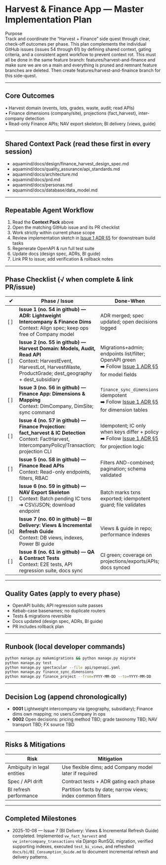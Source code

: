 # Harvest & Finance App — Master Implementation Plan

Purpose  
Track and coordinate the “Harvest + Finance” side quest through clear, check-off outcomes per phase. This plan complements the individual GitHub issues (issues 54 through 61) by defining shared context, gating criteria, and a consistent agent workflow to prevent context rot. This must all be done in the same feature branch: features/harvest-and-finance and make sure we are on a main and everything is pruned and remnant feature branches are deleted. Then create features/harvest-and-finaince branch for this side-quest.

---

## Core Outcomes
• Harvest domain (events, lots, grades, waste, audit; read APIs)  
• Finance dimensions (company/site), projections (fact_harvest), inter-company detection  
• Read-only Finance APIs; NAV export skeleton; BI delivery (views, guide)

---

## Shared Context Pack  (read these first in **every** session)
- aquamind/docs/design/finance_harvest_design_spec.md  
- aquamind/docs/quality_assurance/api_standards.md  
- aquamind/docs/architecture.md  
- aquamind/docs/prd.md  
- aquamind/docs/personas.md  
- aquamind/docs/database/data_model.md  

---

## Repeatable Agent Workflow
1. Read the **Context Pack** above  
2. Open the matching GitHub issue and its PR checklist  
3. Work strictly within current phase scope  
4. Review implementation sketch in [Issue 1 ADR §5](01_adr_lightweight_intercompany_finance_dims.md#5-implementation-sketch) for downstream build tasks  
5. Regenerate OpenAPI & run full test suite  
6. Update docs (design spec, ADRs, BI guide)  
7. Link PR to issue; add verification & rollback notes  

---

## Phase Checklist  (√ when complete & link PR/issue)

| ✔ | Phase / Issue | Done-When | Links |
|---|---------------|-----------|-------|
| [ ] | **Issue 1 (no. 54 in github) — ADR: Lightweight Intercompany & Finance Dims**<br>Context: Align spec; keep ops free of Company model | ADR merged; spec updated; open decisions logged | [ADR](../../adr/ADR_0001_lightweight_intercompany_finance_dims.md) / [Issue]() |
| [ ] | **Issue 2 (no. 55 in github) — Harvest Domain: Models, Audit, Read API**<br>Context: HarvestEvent, HarvestLot, HarvestWaste, ProductGrade; dest_geography + dest_subsidiary | Migrations+admin; endpoints list/filter; OpenAPI green<br>➡️ Follow [Issue 1 ADR §5](01_adr_lightweight_intercompany_finance_dims.md#5-implementation-sketch) for model fields | [PR]() / [Issue]() |
| [ ] | **Issue 3 (no. 56 in github) — Finance App: Dimensions & Mapping**<br>Context: DimCompany, DimSite; sync command | `finance_sync_dimensions` idempotent<br>➡️ Follow [Issue 1 ADR §5](01_adr_lightweight_intercompany_finance_dims.md#5-implementation-sketch) for dimension tables | [PR]() / [Issue]() |
| [ ] | **Issue 4 (no. 57 in github) — Finance Projection: fact_harvest & IC Detection**<br>Context: FactHarvest, IntercompanyPolicy/Transaction; projection CLI | Idempotent; IC only when keys differ + policy<br>➡️ Follow [Issue 1 ADR §5](01_adr_lightweight_intercompany_finance_dims.md#5-implementation-sketch) for projection logic | [PR]() / [Issue]() |
| [ ] | **Issue 5 (no. 58 in github) — Finance Read APIs**<br>Context: Read-only endpoints, filters, RBAC | Filters AND-combined; pagination; schema validated | [PR]() / [Issue]() |
| [ ] | **Issue 6 (no. 59 in github) — NAV Export Skeleton**<br>Context: Batch pending IC txns ➔ CSV/JSON; download endpoint | Batch marks txns exported; idempotent guard; file validates | [PR]() / [Issue]() |
| [x] | **Issue 7 (no. 60 in github) — BI Delivery: Views & Incremental Refresh Guide**<br>Context: DB views, indexes, Power BI guide | Views & guide in repo; performance indexes | [PR]() / [Issue]() |
| [ ] | **Issue 8 (no. 61 in github) — QA & Contract Tests**<br>Context: E2E tests, API regression suite, docs sync | CI green; coverage on projections/exports/APIs; docs synced | [PR]() / [Issue]() |

---

## Quality Gates  (apply to every phase)
- OpenAPI builds; API regression suite passes  
- Kebab-case basenames; no duplicate routers  
- Tests & migrations reversible  
- Docs updated (design spec, ADRs, BI guide)  
- PR includes rollback plan  

---

## Runbook  (local developer commands)
```bash
python manage.py makemigrations && python manage.py migrate
python manage.py test
python manage.py spectacular --file api/openapi.yaml
python manage.py finance_sync_dimensions
python manage.py finance_project --from=YYYY-MM-DD --to=YYYY-MM-DD
```

---

## Decision Log  (append chronologically)
- **0001** Lightweight intercompany via (geography, subsidiary); Finance dims own mapping; no users.Company in ops  
- **0002** Open decisions: pricing method TBD; grade taxonomy TBD; NAV transport TBD; FX source TBD  

---

## Risks & Mitigations
| Risk | Mitigation |
|------|------------|
| Ambiguity in legal entities | Use flexible dims; add Company model later if required |
| Spec / API drift | Contract tests + ADR gating each phase |
| BI refresh performance | Partition facts by date; narrow views; index common filters |

---

## Completed Milestones
- 2025-10-08 — Issue 7 (BI Delivery: Views & Incremental Refresh Guide) completed. Implemented `vw_fact_harvest` and `vw_intercompany_transactions` via Django RunSQL migration, verified supporting indexes, executed `test_bi_views`, and refreshed `docs/bi/BI_Consumption_Guide.md` to document incremental refresh and delivery patterns.


